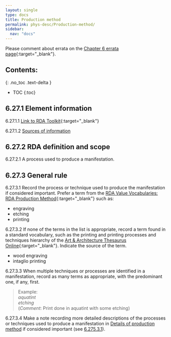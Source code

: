 ```yaml
---
layout: single
type: docs
title: Production method
permalink: phys-desc/Production-method/
sidebar:
  nav: "docs"
---
```


Please comment about errata on the [Chapter 6 errata page](https://docs.google.com/document/d/1mb67GUCT1bbQjywyeTpbjpWDe5iymT3qJ7jeoof5Ra4/edit#heading=h.d8nhr9m2rzv8){:target="_blank"}.

## Contents:
{: .no_toc .text-delta }

- TOC
{:toc}

## 6.27.1 Element information

<a name="6.27.1.1">6.27.1.1</a> [Link to RDA Toolkit](https://beta.rdatoolkit.org/Content/Index?externalId=en-US_ala-9bdf25b8-f2f7-31d1-a3a0-7f416e4bc667){:target="_blank"}

<a name="6.27.1.2">6.27.1.2</a> [Sources of information](/DCRMR/phys-desc/#6011-sources-of-information) 

## 6.27.2 RDA definition and scope

<a name="6.27.2.1">6.27.2.1</a> A process used to produce a manifestation.

## 6.27.3 General rule

<a name="6.27.3.1">6.27.3.1</a> Record the process or technique used to produce the manifestation if considered important. Prefer a term from the [RDA Value Vocabularies: RDA Production Method](http://www.rdaregistry.info/termList/RDAproductionMethod/){:target="_blank"} such as:  
* engraving
* etching
* printing

<a name="6.27.3.2">6.27.3.2</a> If none of the terms in the list is appropriate, record a term found in a standard vocabulary, such as the printing and printing processes and techniques hierarchy of the [Art & Architecture Thesaurus Online](https://www.getty.edu/research/tools/vocabularies/aat/){:target="_blank"}. Indicate the source of the term.
* wood engraving
* intaglio printing 

<a name="6.27.3.3">6.27.3.3</a> When multiple techniques or processes are identified in a manifestation, record as many terms as appropriate, with the predominant one, if any, first.

>Example:  
><CITE>aquatint</CITE>  
><CITE>etching</CITE>  
>(*Comment*: Print done in aquatint with some etching)

<a name="6.27.3.4">6.27.3.4</a> Make a note recording more detailed descriptions of the processes or techniques used to produce a manifestation in [Details of production method](/DCRMR/phys-desc/Details-of-production-method/) if considered important (see [6.275.3.1](/DCRMR/phys-desc/Details-of-production-method/#6.275.3.1)).
